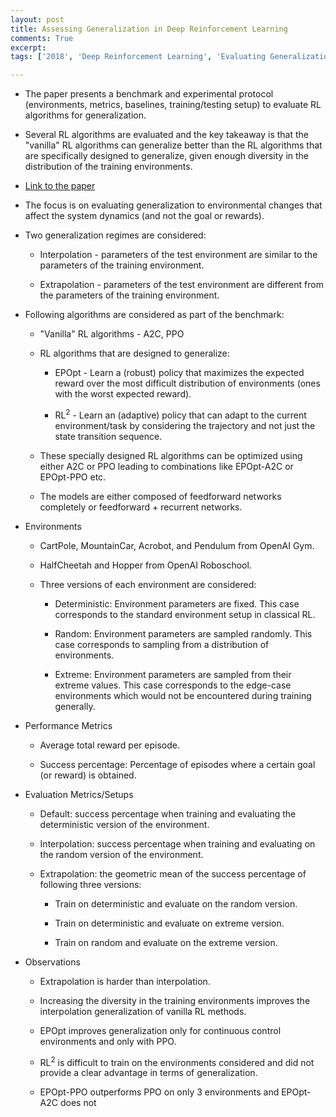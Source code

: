 ```yaml
---
layout: post
title: Assessing Generalization in Deep Reinforcement Learning
comments: True
excerpt: 
tags: ['2018', 'Deep Reinforcement Learning', 'Evaluating Generalization', 'Reinforcement Learning',  AI, DRL, Evaluation, Generalization, RL]

---
```


* The paper presents a benchmark and experimental protocol (environments, metrics, baselines, training/testing setup) to evaluate RL algorithms for generalization.

* Several RL algorithms are evaluated and the key takeaway is that the "vanilla" RL algorithms can generalize better than the RL algorithms that are specifically designed to generalize, given enough diversity in the distribution of the training environments.

* [Link to the paper](https://arxiv.org/abs/1810.12282)

* The focus is on evaluating generalization to environmental changes that affect the system dynamics (and not the goal or rewards).

* Two generalization regimes are considered:
    
    * Interpolation - parameters of the test environment are similar to the parameters of the training environment.

    * Extrapolation - parameters of the test environment are different from the parameters of the training environment.

* Following algorithms are considered as part of the benchmark:

    * "Vanilla" RL algorithms - A2C, PPO

    * RL algorithms that are designed to generalize:

        * EPOpt - Learn a (robust) policy that maximizes the expected reward over the most difficult distribution of environments (ones with the worst expected reward).

        * RL<sup>2</sup> - Learn an (adaptive) policy that can adapt to the current environment/task by considering the trajectory and not just the state transition sequence.

    * These specially designed RL algorithms can be optimized using either A2C or PPO leading to combinations like EPOpt-A2C or EPOpt-PPO etc.

    * The models are either composed of feedforward networks completely or feedforward + recurrent networks.

* Environments

    * CartPole, MountainCar, Acrobot, and Pendulum from OpenAI Gym.

    * HalfCheetah and Hopper from OpenAI Roboschool.

    * Three versions of each environment are considered:

        * Deterministic: Environment parameters are fixed. This case corresponds to the standard environment setup in classical RL.

        * Random: Environment parameters are sampled randomly. This case corresponds to sampling from a distribution of environments.

        * Extreme: Environment parameters are sampled from their extreme values. This case corresponds to the edge-case environments which would not be encountered during training generally.

* Performance Metrics
    
    * Average total reward per episode.

    * Success percentage: Percentage of episodes where a certain goal (or reward) is obtained.

* Evaluation Metrics/Setups

    * Default: success percentage when training and evaluating the deterministic version of the environment.  

    * Interpolation: success percentage when training and evaluating on the random version of the environment.

    * Extrapolation: the geometric mean of the success percentage of following three versions:

        * Train on deterministic and evaluate on the random version.

        * Train on deterministic and evaluate on extreme version.

        * Train on random and evaluate on the extreme version.

* Observations

    * Extrapolation is harder than interpolation.

    * Increasing the diversity in the training environments improves the interpolation generalization of vanilla RL methods.

    * EPOpt improves generalization only for continuous control environments and only with PPO.

    * RL<sup>2</sup> is difficult to train on the environments considered and did not provide a clear advantage in terms of generalization.

    * EPOpt-PPO outperforms PPO on only 3 environments and EPOpt-A2C does not 

